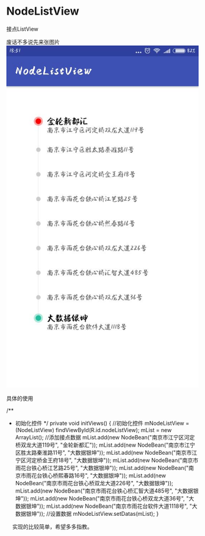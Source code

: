 # NodeListView
接点ListView

废话不多说先来张图片
![image](https://github.com/LiLiTaBaBa/NodeListView/raw/master/kuaizhao.jpg)



具体的使用

/**
  * 初始化控件
  */
    private void initViews() {
        //初始化控件
        mNodeListView = (NodeListView) findViewById(R.id.nodeListView);
        mList = new ArrayList();
        //添加接点数据
        mList.add(new NodeBean("南京市江宁区河定桥双龙大道119号", "金轮新都汇"));
        mList.add(new NodeBean("南京市江宁区胜太路秦淮路11号", "大数据银坤"));
        mList.add(new NodeBean("南京市江宁区河定桥金王府18号", "大数据银坤"));
        mList.add(new NodeBean("南京市雨花台铁心桥江艺路25号", "大数据银坤"));
        mList.add(new NodeBean("南京市雨花台铁心桥熙春路16号", "大数据银坤"));
        mList.add(new NodeBean("南京市雨花台铁心桥双龙大道226号", "大数据银坤"));
        mList.add(new NodeBean("南京市雨花台铁心桥汇智大道485号", "大数据银坤"));
        mList.add(new NodeBean("南京市雨花台铁心桥双龙大道36号", "大数据银坤"));
        mList.add(new NodeBean("南京市雨花台软件大道1118号", "大数据银坤"));
        //设置数据
        mNodeListView.setDatas(mList);
    }
    
    
    
实现的比较简单，希望多多指教。
